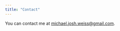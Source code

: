 ```yaml
---
title: "Contact"
---
```


You can contact me at [michael.josh.weiss@gmail.com](mailto:michael.josh.weiss@gmail.com).